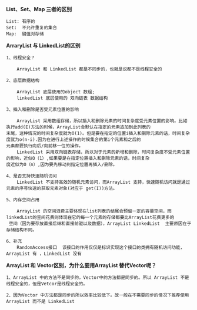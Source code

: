 **List、Set、Map 三者的区别**

    List: 有序的
    Set:  不允许重复的集合
    Map:  键值对存储
    
**ArraryList 与 LinkedList的区别**

    1、线程安全？ 
    
        ArrayList 和 LinkedList 都是不同步的，也就是说都不是线程安全的
        
    2、底层数据结构
    
        ArrayList 底层使用的object 数组;
        linkedList 底层使用的 双向链表 数据结构
        
    3、插入和删除是否受元素位置的影响
    
        ArrayList 采用数组存储，所以插入和删除元素的时间复杂度受元素位置的影响。比如执行add(E)方法的时候，ArrayList会默认在指定的元素追加到此列表的
    末尾，这种情况的时间复杂度就为O(1)。但是要在指定的位置i插入和删除元素的话，时间复杂度就为o(n-i).因为在进行上述操作的时候集合的第i个元素和之后的
    元素都要执行向后/向前移一位的操作。
        LinkedList 采用双向链表存储，所以对于元素的新增和删除，时间复杂度不受元素位置的影响，近似O（1）,如果要是在指定位置插入和删除元素的话，时间复杂
    度近似为O（n）,因为要先移动到指定位置再插入/删除。
    
    4、是否支持快速随机访问
        LinkedList 不支持高效的随机元素访问，而ArrayList 支持，快速随机访问就是通过元素的序号快速的获取元素对象(对应于 get(I))方法。
        
    5、内存空间占用
    
        ArrayList 的空间浪费主要体现在list列表的结尾会预留一定的容量空间，而linkedList的空间花费则体现在它的每一个元素的存储都要比ArrayList花费更多的
     空间（因为要存放直接后继和直接前驱以及数据），ArrayList LinkedList  主要原因在于存储结构不同。
     
    6、补充
        RandomAccess接口  该接口的作用仅仅是标识实现这个接口的类拥有随机访问功能，ArrayList 有 ，LinkedList 没有
        
**ArrayList 和 Vector区别，为什么要用ArrayList 替代Vector呢？**

    1、ArrayList 中的方法不是同步的，Vector中的方法都是同步的。所以 ArrayList 不是线程安全的，但是Vetcor是线程安全的。
    
    2、因为Vector 中方法都是同步的所以效率比较低下。故一般在不需要同步的情况下推荐使用ArrayList 而不是 LinkedList